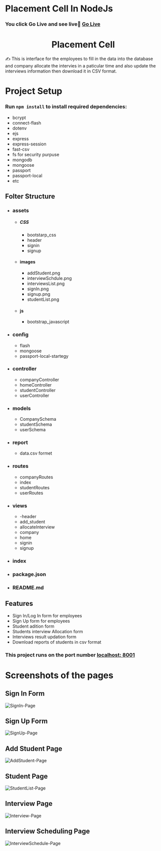 # Placement Cell In NodeJs

### You click Go Live and see live🥰 [Go Live](https://placement-cell-p9if.onrender.com)

<h1 align="center">Placement Cell</h1> 
<p>
  ✍ This is interface for the employees to fill in the data into the database and company allocate the intervies in a paticular time and also update the interviews information then download it in CSV format.
</p>

<h1>Project Setup</h1>

### Run `npm install` to install required dependencies:
- bcrypt 
- connect-flash
- dotenv
- ejs
- express
- express-session
- fast-csv
- fs for security purpuse
- mongodb
- mongoose
- passport
- passport-local 
- etc
## Folter Structure
- ### assets
    - ##### CSS
        - bootstarp_css
        - header
        - signin
        - signup
    - #### images
      - addStudent.png
      - interviewSchdule.png
      - interviewsList.png
      - signIn.png
      - signup.png
      - studentList.png
    - #### js
      - bootstrap_javascript
- ### config
    - flash
    - mongoose
    - passport-local-startegy
- ### controller
    - companyController
    - homeController
    - studentController
    - userController
- ### models
    - CompanySchema
    - studentSchema
    - userSchema
- ### report
    - data.csv formet
- ### routes
    - companyRoutes
    - index
    - studentRoutes
    - userRoutes
- ### views
    - -header
    - add_student
    - allocateInterview
    - company
    - home
    - signin
    - signup
- ### index
- ### package.json
- ### README.md
## Features

- Sign In/Log In form for employees
- Sign Up form for employees
- Student adition form
- Students interview Allocation form
- Interviews result updation form
- Download reports of students in csv format

### This project runs on the port number [localhost: 8001]()

# Screenshots of the pages

## Sign In Form
  ![SignIn-Page](./assets/images/signIn.png)
  
## Sign Up Form
  ![SignUp-Page](./assets/images/signup.png)

## Add Student Page
  ![AddStudent-Page](./assets/images/addStudent.png)

## Student Page 
  ![StudentList-Page](./assets/images/listOfStudent.png)

## Interview Page
  ![Interview-Page](./assets/images/interviewsList.png)

## Interview Scheduling Page
  ![InterviewSchedule-Page](./assets/images/interviewSchedule.png)
